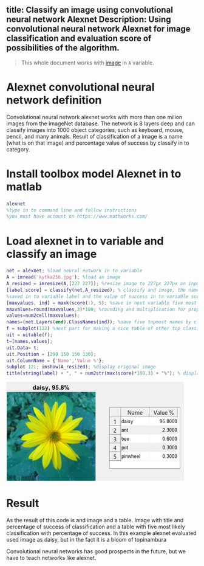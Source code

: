 title: Classify an image using convolutional neural network Alexnet
Description: Using convolutional neural network Alexnet for image classification and evaluation score of possibilities of the algorithm.
---
>This whole document works with [image](/zodoc/assets/img/kytka256.jpg) in `A` variable.

# Alexnet convolutional neural network definition
Convolutional neural network alexnet works with more than one milion images from the ImageNet database. The network is 8 layers deep and can classify images into 1000 object categories, such as keyboard, mouse, pencil, and many animals.
Result of classification of a image is a name (what is on that image) and percentage value of success by classify in to category.


# Install toolbox model Alexnet in to matlab
```matlab
alexnet 
%type in to command line and follow instructions
%you must have account on https://www.mathworks.com/
```

# Load alexnet in to variable and classify an image
```matlab
net = alexnet; %load neural network in to variable
A = imread('kytka256.jpg'); %load an image
A_resized = imresize(A,[227 227]); %resize image to 227px 227px on input
[label,score] = classify(net,A_resized); % classify and image, the name its
%saved in to variable label and the value of success in to variable score
[maxvalues, ind] = maxk(score(:), 5); %save in next variable five most successed classification
maxvalues=round(maxvalues,3)*100; %rounding and multiplication for properly percentage
values=num2cell(maxvalues);
names=(net.Layers(end).ClassNames(ind)); %save five topmost names by classification
f = subplot(122) %next part for making a nice table of other top classifications
uit = uitable(f);
t=[names,values];
uit.Data= t;
uit.Position = [290 150 150 130]; 
uit.ColumnName = {'Name','Value %'};
subplot 121; imshow(A_resized); %display original image 
title(string(label) + ", " + num2str(max(score)*100,3) + "%"); % display name and percentage
```
![](../media/2018-11-15-0-0-0.jpg)

# Result
As the result of this code is and image and a table. Image with title and percentage of success of classification and a table with five most likely classification with percentage of success.
In this example alexnet evaluated used image as daisy, but in the fact it is a bloom of topinambura

Convolutional neural networks has good prospects in the future, but we have to teach networks like alexnet.

